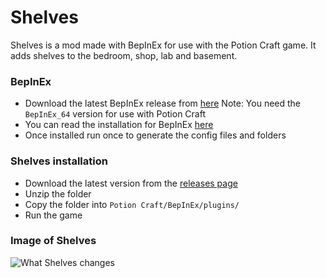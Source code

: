 # Shelves
Shelves is a mod made with BepInEx for use with the Potion Craft game. It adds shelves to the bedroom, shop, lab and basement.

### BepInEx
- Download the latest BepInEx release from [here](https://github.com/BepInEx/BepInEx/releases)
Note: You need the `BepInEx_64` version for use with Potion Craft
- You can read the installation for BepInEx [here](https://docs.bepinex.dev/articles/user_guide/installation/index.html)
- Once installed run once to generate the config files and folders

### Shelves installation
- Download the latest version from the [releases page](https://github.com/MattDeDuck/Shelves/releases)
- Unzip the folder
- Copy the folder into `Potion Craft/BepInEx/plugins/`
- Run the game

### Image of Shelves

![What Shelves changes](https://github.com/MattDeDuck/Shelves/blob/master/shelves.png)